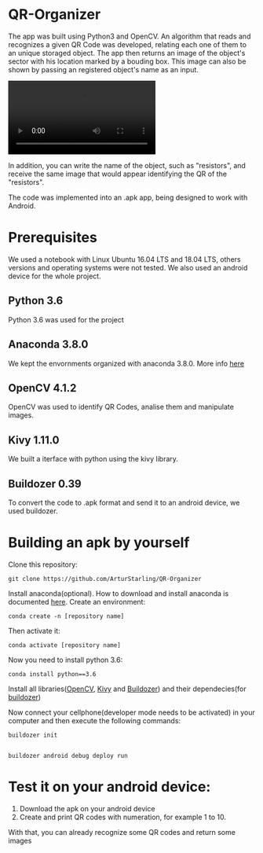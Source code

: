# QR-Organizer
The app was built using Python3 and OpenCV. An algorithm that reads and recognizes a given QR Code was developed, relating each one of them to an unique storaged object. The app then returns an image of the object's sector with his location marked by a bouding box. This image can also be shown by passing an registered object's name as an input.

![Alt Text](https://thumbs.gfycat.com/AcademicHandmadeIberiannase-mobile.mp4)

In addition, you can write the name of the object, such as "resistors", and receive the same image that would appear identifying the QR of the "resistors".

The code was implemented into an .apk app, being designed to work with Android. 



# Prerequisites
We used a notebook with Linux Ubuntu 16.04 LTS and 18.04 LTS, others versions and operating systems were not tested. We also used an android device for the whole project.

## Python 3.6 
Python 3.6 was used for the project


## Anaconda 3.8.0
We kept the envornments organized with anaconda 3.8.0. More info [here](https://www.anaconda.com/products/individual)

## OpenCV 4.1.2
OpenCV was used to identify QR Codes, analise them and manipulate images.

## Kivy 1.11.0
We built a iterface with python using the kivy library.

## Buildozer 0.39
To convert the code to .apk format and send it to an android device, we used buildozer.


# Building an apk by yourself
Clone this repository:

	git clone https://github.com/ArturStarling/QR-Organizer
	
Install anaconda(optional). How to download and install anaconda is documented [here](https://docs.anaconda.com/anaconda/install/).
Create an environment:

	conda create -n [repository name]
	
Then activate it:

	conda activate [repository name]
	
Now you need to install python 3.6:

	conda install python==3.6

Install all libraries([OpenCV](https://anaconda.org/conda-forge/opencv), [Kivy](https://anaconda.org/conda-forge/kivy) and [Buildozer](https://anaconda.org/travis/buildozer)) and their dependecies(for [buildozer](https://buildozer.readthedocs.io/en/latest/installation.html))

Now connect your cellphone(developer mode needs to be activated) in your computer and then execute the following commands:
	
	buildozer init


	buildozer android debug deploy run


# Test it on your android device:
1. Download the apk on your android device
2. Create and print QR codes with numeration, for example 1 to 10.

With that, you can already recognize some QR codes and return some images
